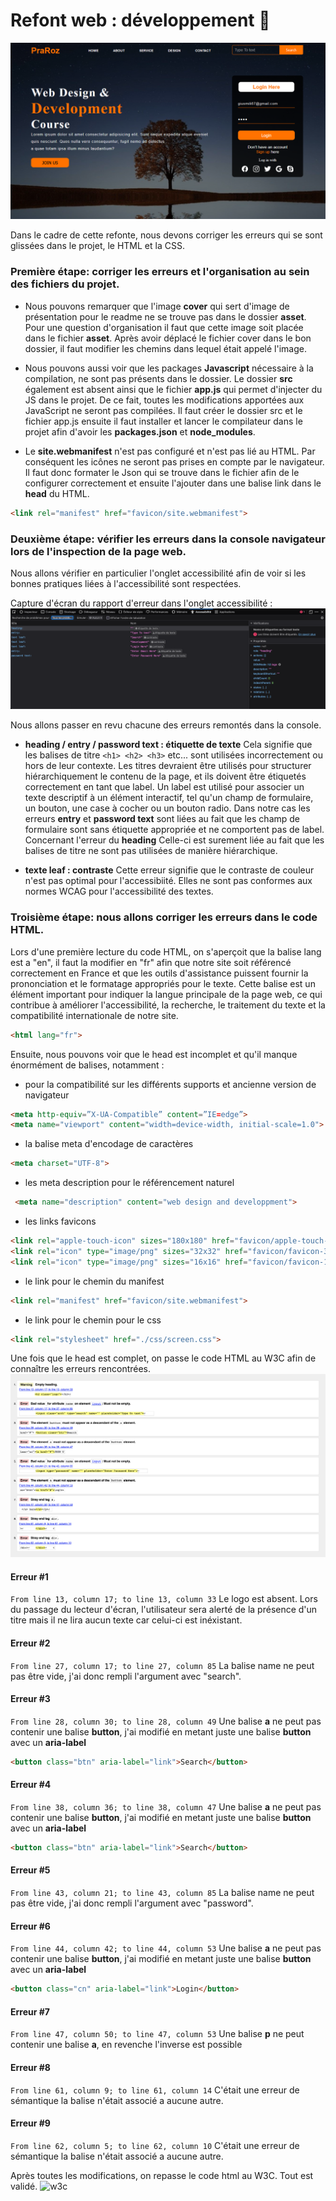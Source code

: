 # **Refont web : développement** 🚀
![cover](./asset/cover.PNG)


Dans le cadre de cette refonte, nous devons corriger les erreurs qui se sont glissées dans le projet, le HTML et la CSS.


### Première étape: corriger les erreurs et l'organisation au sein des fichiers du projet.
- Nous pouvons remarquer que l'image **cover** qui sert d'image de présentation pour le readme ne se trouve pas dans le dossier **asset**. Pour une question d'organisation il faut que cette image soit placée dans le fichier **asset**. Après avoir déplacé le fichier cover dans le bon dossier, il faut modifier les chemins dans lequel était appelé l'image.


- Nous pouvons aussi voir que les packages **Javascript** nécessaire à la compilation, ne sont pas présents dans le dossier. Le dossier **src** également est absent ainsi que le fichier **app.js** qui permet d'injecter du JS dans le projet. De ce fait, toutes les modifications apportées aux JavaScript ne seront pas compilées. Il faut créer le dossier src et le fichier app.js ensuite il faut installer et lancer le compilateur dans le projet afin d'avoir les **packages.json** et **node_modules**.


- Le **site.webmanifest** n'est pas configuré et n'est pas lié au HTML. Par conséquent les icônes ne seront pas prises en compte par le navigateur. Il faut donc formater le Json qui se trouve dans le fichier afin de le configurer correctement et ensuite l'ajouter dans une balise link dans le **head** du HTML.
```HTML
<link rel="manifest" href="favicon/site.webmanifest">
```


### Deuxième étape: vérifier les erreurs dans la console navigateur lors de l'inspection de la page web.


Nous allons vérifier en particulier l'onglet accessibilité afin de voir si les bonnes pratiques liées à l'accessibilité sont respectées.


Capture d'écran du rapport d'erreur dans l'onglet accessibilité :
![console_accessibilite](./asset/console_accessibilite.png)


Nous allons passer en revu chacune des erreurs remontés dans la console.


- **heading / entry / password text : étiquette de texte**
Cela signifie que les balises de titre ```<h1> <h2> <h3>``` etc... sont utilisées incorrectement ou hors de leur contexte. Les titres devraient être utilisés pour structurer hiérarchiquement le contenu de la page, et ils doivent être étiquetés correctement en tant que label. Un label est utilisé pour associer un texte descriptif à un élément interactif, tel qu'un champ de formulaire, un bouton, une case à cocher ou un bouton radio. Dans notre cas les erreurs **entry** et **password text** sont liées au fait que les champ de formulaire sont sans étiquette appropriée et ne comportent pas de label.
Concernant l'erreur du **heading** Celle-ci est surement liée au fait que les balises de titre ne sont pas utilisées de manière hiérarchique.


- **texte leaf : contraste**
Cette erreur signifie que le contraste de couleur n'est pas optimal pour l'accessibiité. Elles ne sont pas conformes aux normes WCAG pour l'accessibilité des textes.


### Troisième étape: nous allons corriger les erreurs dans le code HTML.


Lors d'une première lecture du code HTML, on s'aperçoit que la balise lang est a "en", il faut la modifier en "fr" afin que notre site soit référencé correctement en France et que les outils d'assistance puissent fournir la prononciation et le formatage appropriés pour le texte. Cette balise est un élément important pour indiquer la langue principale de la page web, ce qui contribue à améliorer l'accessibilité, la recherche, le traitement du texte et la compatibilité internationale de notre site.


```html
<html lang="fr">
```
Ensuite, nous pouvons voir que le head est incomplet et qu'il manque énormément de balises, notamment :

- pour la compatibilité sur les différents supports et ancienne version de navigateur
```html
<meta http-equiv=”X-UA-Compatible” content=”IE=edge”>
<meta name="viewport" content="width=device-width, initial-scale=1.0"> 
```
- la balise meta d'encodage de caractères 
```html
<meta charset="UTF-8"> 
```
- les meta description pour le référencement naturel
```html
 <meta name="description" content="web design and developpment">
 ```
- les links favicons
```html
<link rel="apple-touch-icon" sizes="180x180" href="favicon/apple-touch-icon.png">
<link rel="icon" type="image/png" sizes="32x32" href="favicon/favicon-32x32.png">
<link rel="icon" type="image/png" sizes="16x16" href="favicon/favicon-16x16.png">
```
- le link pour le chemin du manifest
```html
<link rel="manifest" href="favicon/site.webmanifest">
```
- le link pour le chemin pour le css
```html
<link rel="stylesheet" href="./css/screen.css">
```

Une fois que le head est complet, on passe le code HTML au W3C afin de connaître les erreurs rencontrées.
![erreur w3c](./asset/erreur_w3c.png)


#### Erreur #1
```From line 13, column 17; to line 13, column 33```
Le logo est absent. Lors du passage du lecteur d'écran, l'utilisateur sera alerté de la présence d'un titre mais il ne lira aucun texte car celui-ci est inéxistant. 

#### Erreur #2
```From line 27, column 17; to line 27, column 85```
La balise name ne peut pas être vide, j'ai donc rempli l'argument avec "search".

#### Erreur #3
```From line 28, column 30; to line 28, column 49```
Une balise **a** ne peut pas contenir une balise **button**, j'ai modifié en metant juste une balise **button** avec un **aria-label** 
```html 
<button class="btn" aria-label="link">Search</button>
```

#### Erreur #4
```From line 38, column 36; to line 38, column 47```
Une balise **a** ne peut pas contenir une balise **button**, j'ai modifié en metant juste une balise **button** avec un **aria-label** 
```html 
<button class="btn" aria-label="link">Search</button>
```

#### Erreur #5
```From line 43, column 21; to line 43, column 85```
La balise name ne peut pas être vide, j'ai donc rempli l'argument avec "password".

#### Erreur #6
```From line 44, column 42; to line 44, column 53```
Une balise **a** ne peut pas contenir une balise **button**, j'ai modifié en metant juste une balise **button** avec un **aria-label** 
```html
<button class="cn" aria-label="link">Login</button>
```

#### Erreur #7
```From line 47, column 50; to line 47, column 53```
Une balise **p** ne peut contenir une balise **a**, en revenche l'inverse est possible

#### Erreur #8
```From line 61, column 9; to line 61, column 14```
C'était une erreur de sémantique la balise n'était associé a aucune autre.

#### Erreur #9
```From line 62, column 5; to line 62, column 10```
C'était une erreur de sémantique la balise n'était associé a aucune autre.

Après toutes les modifications, on repasse le code html au W3C. Tout est validé.
![w3c](./asset/w3c.png)